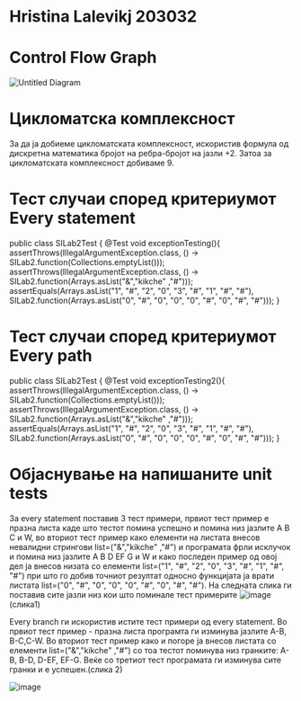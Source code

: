 # Hristina Lalevikj 203032


# Control Flow Graph
![Untitled Diagram](https://user-images.githubusercontent.com/102829851/171849190-02d3e90c-1637-48a6-aa6d-752fd1bf1530.png)



# Цикломатска комплексност
За да ја добиеме цикломатската комплексност, искористив формула од дискретна математика бројот на ребра-бројот на јазли +2. Затоа за цикломатската комплексност добиваме 9.

# Тест случаи според критериумот Every statement

public class SILab2Test {
    @Test
    void exceptionTesting(){
        assertThrows(IllegalArgumentException.class, () -> SILab2.function(Collections.emptyList()));
        assertThrows(IllegalArgumentException.class, () -> SILab2.function(Arrays.asList("&","kikche" ,"#")));
        assertEquals(Arrays.asList("1", "#", "2", "0", "3", "#", "1", "#", "#"), SILab2.function(Arrays.asList("0", "#", "0", "0", "0", "#", "0", "#", "#")));
    }

# Тест случаи според критериумот Every path
public class SILab2Test {
 @Test
    void exceptionTesting2(){
        assertThrows(IllegalArgumentException.class, () -> SILab2.function(Collections.emptyList()));
        assertThrows(IllegalArgumentException.class, () -> SILab2.function(Arrays.asList("&","kikche" ,"#")));
        assertEquals(Arrays.asList("1", "#", "2", "0", "3", "#", "1", "#", "#"), SILab2.function(Arrays.asList("0", "#", "0", "0", "0", "#", "0", "#", "#")));
    }
# Објаснување на напишаните unit tests
За every statement поставив 3 тест примери, првиот тест пример е празна листа каде што тестот помина успешно и помина низ јазлите А B C и  W,  во вториот тест пример
како елементи на листата внесов невалидни стрингови list=("&","kikche" ,"#") и програмата фрли исклучок и помина низ јазлите  А B D EF G и W и како последен пример од овој дел ја внесов низата со елементи list=("1", "#", "2", "0", "3", "#", "1", "#", "#") при што го добив точниот резултат односно функцијата ја  врати листата list=("0", "#", "0", "0", "0", "#", "0", "#", "#"). На следната слика ги поставив сите јазли низ кои што поминале тест примерите ![image](https://user-images.githubusercontent.com/102829851/171852159-9fb7bf41-6f58-4931-af0c-40a03837ac75.png)(слика1)

Every branch ги искористив истите тест примери од every statement. Во првиот тест пример - празна листа програмта ги изминува јазлите А-B, B-C,C-W. Во вториот тест пример како и погоре ја внесов листата со елементи list=("&","kikche" ,"#") со тоа тестот поминува низ гранките: A-B, B-D, D-EF, EF-G. Веќе со третиот тест програмата ги изминува сите гранки и е успешен.(слика 2)





![image](https://user-images.githubusercontent.com/102829851/171854005-01b229df-2273-4458-8330-a1b4834d587c.png)

